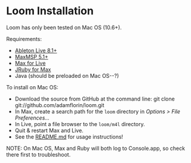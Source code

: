 # Loom Installation

Loom has only been tested on Mac OS (10.6+).

Requirements:

* [Ableton Live 8.1+](http://www.ableton.com/live-8)
* [MaxMSP 5.1+](http://cycling74.com/products/max/)
* [Max for Live](http://www.ableton.com/maxforlive)
* [JRuby for Max](https://github.com/adamjmurray/jruby_for_max)
* Java (should be preloaded on Mac OS--?)

To install on Mac OS:

* Download the source from GitHub at the command line:
    git clone git://github.com/adamflorin/loom.git
* In Max, create a search path for the `loom` directory in *Options > File Preferences...*
* In Live, point a file browser to the `loom/m4l` directory.
* Quit & restart Max and Live.
* See the [README.md](loom) for usage instructions!

NOTE: On Mac OS, Max and Ruby will both log to Console.app, so check there first to troubleshoot.
